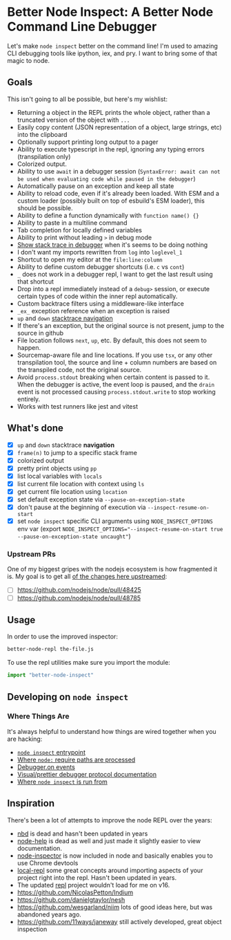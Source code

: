 # Better Node Inspect: A Better Node Command Line Debugger

Let's make `node inspect` better on the command line! I'm used to amazing CLI debugging tools like ipython, iex, and pry. I want to bring some of that magic to node.

## Goals

This isn't going to all be possible, but here's my wishlist:

* Returning a object in the REPL prints the whole object, rather than a truncated version of the object with `...`
* Easily copy content (JSON representation of a object, large strings, etc) into the clipboard
* Optionally support printing long output to a pager
* Ability to execute typescript in the repl, ignoring any typing errors (transpilation only)
* Colorized output.
* Ability to use `await` in a debugger session (`SyntaxError: await can not be used when evaluating code while paused in the debugger`)
* Automatically pause on an exception and keep all state
* Ability to reload code, even if it's already been loaded. With ESM and a custom loader (possibly built on top of esbuild's ESM loader), this should be possible.
* Ability to define a function dynamically with `function name() {}`
* Ability to paste in a multiline command
* Tab completion for locally defined variables
* Ability to print without leading `>` in debug mode
* [Show stack trace in debugger](https://github.com/nodejs/help/issues/4039) when it's seems to be doing nothing
* I don't want my imports rewritten from `log` into `loglevel_1`
* Shortcut to open my editor at the `file:line:column`
* Ability to define custom debugger shortcuts (i.e. `c` vs `cont`)
* `_` does not work in a debugger repl, I want to get the last result using that shortcut
* Drop into a repl immediately instead of a `debug>` session, or execute certain types of code within the inner repl automatically.
* Custom backtrace filters using a middleware-like interface
* `_ex_` exception reference when an exception is raised
* `up` and `down` [stacktrace navigation](https://stackoverflow.com/questions/33769082/how-to-move-up-down-stack-frames-using-node-js-built-in-debugger)
* If there's an exception, but the original source is not present, jump to the source in github
* File location follows `next`, `up`, etc. By default, this does not seem to happen.
* Sourcemap-aware file and line locations. If you use `tsx`, or any other transpilation tool, the source and line + column numbers are based on the transpiled code, not the original source.
* Avoid `process.stdout` breaking when certain content is passed to it. When the debugger is active, the event loop is paused, and the `drain` event is not processed causing `process.stdout.write` to stop working entirely.
* Works with test runners like jest and vitest

## What's done

- [x] `up` and `down` stacktrace **navigation**
- [x] `frame(n)` to jump to a specific stack frame
- [x] colorized output
- [x] pretty print objects using `pp`
- [x] list local variables with `locals`
- [x] list current file location with context using `ls`
- [x] get current file location using `location`
- [x] set default exception state via `--pause-on-exception-state`
- [x] don't pause at the beginning of execution via `--inspect-resume-on-start`
- [x] set `node inspect` specific CLI arguments using `NODE_INSPECT_OPTIONS` env var (export `NODE_INSPECT_OPTIONS="--inspect-resume-on-start true --pause-on-exception-state uncaught"`)

### Upstream PRs

One of my biggest gripes with the nodejs ecosystem is how fragmented it is. My goal is to get all [of the changes here upstreamed](https://github.com/nodejs/node/pulls?q=is%3Apr+author%3Ailoveitaly):

- [ ] https://github.com/nodejs/node/pull/48425
- [ ] https://github.com/nodejs/node/pull/48785

## Usage

In order to use the improved inspector:

```bash
better-node-repl the-file.js
```

To use the repl utilities make sure you import the module:

```javascript
import "better-node-inspect"
```

## Developing on `node inspect`

### Where Things Are

It's always helpful to understand how things are wired together when you are hacking:

- [`node inspect` entrypoint](https://github.com/iloveitaly/node/blob/6144954c95d96146a3360c93310d9de562721ea0/lib/internal/main/inspect.js#L1)
- [Where `node:` require paths are processed](https://github.com/iloveitaly/node/blob/6144954c95d96146a3360c93310d9de562721ea0/lib/internal/modules/cjs/loader.js#L911)
- [Debugger.on events](https://github.com/iloveitaly/node/blob/6144954c95d96146a3360c93310d9de562721ea0/deps/v8/include/js_protocol-1.3.json#L771)
- [Visual/prettier debugger protocol documentation](https://chromedevtools.github.io/devtools-protocol/1-3/Runtime/)
- [Where `node inspect` is run from](https://github.com/iloveitaly/node/blob/6144954c95d96146a3360c93310d9de562721ea0/lib/internal/main/inspect.js#L17)

## Inspiration

There's been a lot of attempts to improve the node REPL over the years:

* [nbd](https://github.com/GoogleChromeLabs/ndb) is dead and hasn't been updated in years
* [node-help](https://github.com/foundling/node-help) is dead as well and just made it slightly easier to view documentation.
* [node-inspector](https://github.com/node-inspector/node-inspector) is now included in node and basically enables you to use Chrome devtools
* [local-repl](https://github.com/sloria/local-repl) some great concepts around importing aspects of your project right into the repl. Hasn't been updated in years.
* The updated [repl](https://github.com/nodejs/repl) project wouldn't load for me on v16.
* https://github.com/NicolasPetton/Indium
* https://github.com/danielgtaylor/nesh
* https://github.com/wesgarland/niim lots of good ideas here, but was abandoned years ago.
* https://github.com/11ways/janeway still actively developed, great object inspection